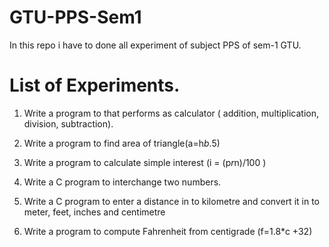 # GTU-PPS-Sem1
In this repo i have to done all experiment of subject PPS of sem-1 GTU.

# List of Experiments.
1. Write a program to that performs as calculator ( addition, multiplication, division,
subtraction).
2. Write a program to find area of triangle(a=h*b*.5)

3. Write a program to calculate simple interest (i = (p*r*n)/100 )

4. Write a C program to interchange two numbers.
5. Write a C program to enter a distance in to kilometre and convert it in to meter, feet, inches
and centimetre 
6. Write a program to compute Fahrenheit from centigrade (f=1.8*c +32)

